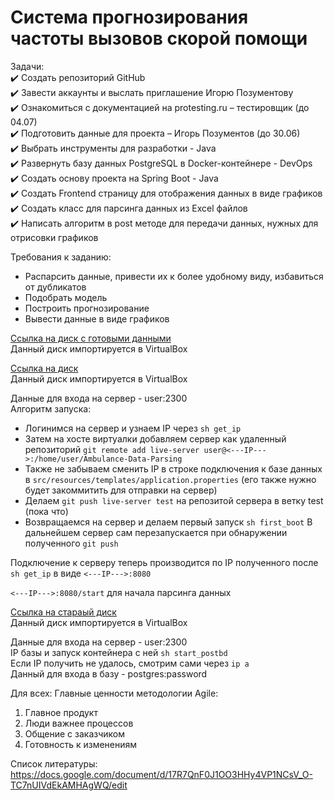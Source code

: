 # Система прогнозирования частоты вызовов скорой помощи

Задачи:  
:heavy_check_mark: Создать репозиторий GitHub  
:heavy_check_mark: Завести аккаунты и выслать приглашение Игорю Позументову  
:heavy_check_mark: Ознакомиться с документацией на protesting.ru – тестировщик (до 04.07)  
:heavy_check_mark: Подготовить данные для проекта – Игорь Позументов (до 30.06)  
:heavy_check_mark: Выбрать инструменты для разработки - Java  
:heavy_check_mark: Развернуть базу данных PostgreSQL в Docker-контейнере - DevOps  
:heavy_check_mark: Создать основу проекта на Spring Boot - Java  
:heavy_check_mark: Создать Frontend страницу для отображения данных в виде графиков  
:heavy_check_mark: Создать класс для парсинга данных из Excel файлов  
:heavy_check_mark: Написать алгоритм в post методе для передачи данных, нужных для отрисовки графиков  

Требования к заданию:
- Распарсить данные, привести их к более удобному виду, избавиться от дубликатов  
- Подобрать модель  
- Построить прогнозирование  
- Вывести данные в виде графиков  

[Ссылка на диск с готовыми данными](https://drive.google.com/file/d/14JxeEjJlYiEqiyNfuRvp7OrOGBKNm7z3/view?usp=sharing)  
Данный диск импортируется в VirtualBox  

[Ссылка на диск](https://drive.google.com/file/d/1Na4G4yEp0gDX8ECVZLOgLy0V7hvgdUx1/view?usp=sharing)  
Данный диск импортируется в VirtualBox  

Данные для входа на сервер - user:2300  
Алгоритм запуска:
- Логинимся на сервер и узнаем IP через `sh get_ip`
- Затем на хосте виртуалки добавляем сервер как удаленный репозиторий
`git remote add live-server user@<---IP--->:/home/user/Ambulance-Data-Parsing`
- Также не забываем сменить IP в строке подключения к базе данных в `src/resources/templates/application.properties` 
(его также нужно будет закоммитить для отправки на сервер)
- Делаем `git push live-server test` на репозитой сервера в ветку test (пока что)
- Возвращаемся на сервер и делаем первый запуск `sh first_boot`
В дальнейшем сервер сам перезапускается при обнаружении полученного `git push`  

Подключение к серверу теперь производится по IP полученного после `sh get_ip` в виде `<---IP--->:8080`

`<---IP--->:8080/start` для начала парсинга данных 

[Ссылка на стараый диск](https://drive.google.com/file/d/12OLn_cnKpZyv_zEonmuEjXOy5VuKX4hC/view?usp=sharing)  
Данный диск импортируется в VirtualBox  

Данные для входа на сервер - user:2300  
IP базы и запуск контейнера с ней `sh start_postbd`  
Если IP получить не удалось, смотрим сами через `ip a`  
Данный для входа в базу - postgres:password  


Для всех:
Главные ценности методологии Agile:
1)	Главное продукт
2)	Люди важнее процессов
3)	Общение с заказчиком
4)	Готовность к изменениям

Список литературы:
https://docs.google.com/document/d/17R7QnF0J1OO3HHy4VP1NCsV_O-TC7nUIVdEkAMHAgWQ/edit
